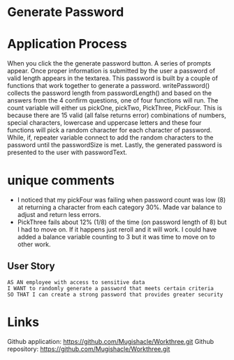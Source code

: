 # Generate Password



# Application Process
When you click the the generate password button. A series of prompts appear. Once proper information is submitted by the user a password of valid 
length appears in the textarea. This password is built by a couple of functions that work together to generate a password.
writePassword() collects the password length from passwordLength() and based on the answers from the 4 confirm questions, one of four functions will run. The count variable will either us pickOne, pickTwo, PickThree, PickFour. This is because there are 15 valid (all false returns error) combinations of numbers, special characters, lowercase and uppercase letters and these four functions will pick a random character for each character of password.
While, if, repeater variable connect to add the random characters to the password until the passwordSize is met.
Lastly, the generated password is presented to the user with passwordText.

# unique comments
* I noticed that my pickFour was failing when password count was low (8) at returning a character from each category 30%. Made var balance to adjust and return less errors.
* PickThree fails about 12% (1/8) of the time (on password length of 8) but I had to move on. If it happens just reroll and it will work. I could have added a balance variable counting to 3 but it was time to move on to other work.

## User Story
```
AS AN employee with access to sensitive data
I WANT to randomly generate a password that meets certain criteria
SO THAT I can create a strong password that provides greater security
```

# Links
Github application: https://github.com/Mugishacle/Workthree.git
Github repository: https://github.com/Mugishacle/Workthree.git
